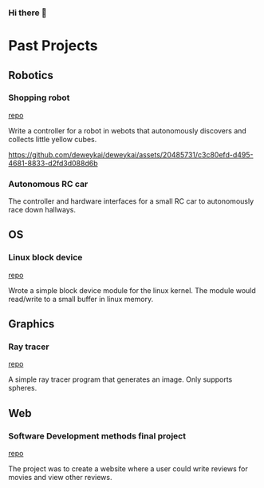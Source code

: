 ### Hi there 👋

<!--
**deweykai/deweykai** is a ✨ _special_ ✨ repository because its `README.md` (this file) appears on your GitHub profile.

Here are some ideas to get you started:

- 🔭 I’m currently working on ...
- 🌱 I’m currently learning ...
- 👯 I’m looking to collaborate on ...
- 🤔 I’m looking for help with ...
- 💬 Ask me about ...
- 📫 How to reach me: ...
- 😄 Pronouns: ...
- ⚡ Fun fact: ...
-->

# Past Projects

## Robotics

### Shopping robot

[repo](https://github.com/deweykai/intro-robotics-final-project)

Write a controller for a robot in webots that autonomously discovers and collects little yellow cubes.

https://github.com/deweykai/deweykai/assets/20485731/c3c80efd-d495-4681-8833-d2fd3d088d6b

### Autonomous RC car

The controller and hardware interfaces for a small RC car to autonomously race down hallways. 

## OS

### Linux block device

[repo](https://github.com/deweykai/os-class)

Wrote a simple block device module for the linux kernel. The module would read/write to a small buffer in linux memory. 

## Graphics

### Ray tracer

[repo](https://github.com/deweykai/ray-tracer)

A simple ray tracer program that generates an image. Only supports spheres. 

## Web

### Software Development methods final project

[repo](https://github.com/deweykai/software-development-final-project)

The project was to create a website where a user could write reviews for movies and view other reviews.
